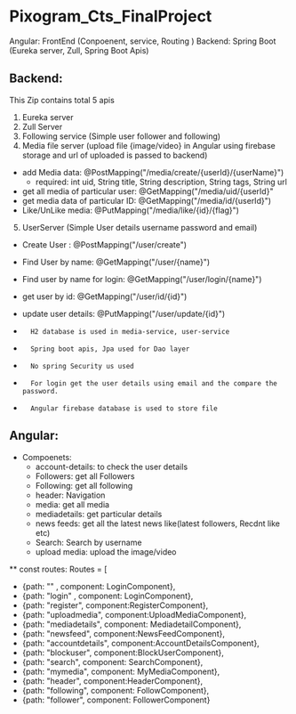 # Pixogram_Cts_FinalProject

Angular: FrontEnd (Conpoenent, service, Routing )
Backend: Spring Boot (Eureka server, Zull, Spring Boot Apis)


<h2>Backend:</h2>

This Zip contains total 5 apis
1. Eureka server
2. Zull Server 
3. Following service  (Simple user follower and following) 
4. Media file server (upload file {image/video} in Angular using firebase storage and url of uploaded is passed to backend)
  - add Media data: @PostMapping("/media/create/{userId}/{userName}")
     - required: int uid, String title, String description, String tags, String url
  - get all media of particular user: @GetMapping("/media/uid/{userId}"
  - get media data of particular ID:  @GetMapping("/media/id/{userId}")
  - Like/UnLike media: @PutMapping("/media/like/{id}/{flag}")
    
5. UserServer (Simple User details username password and email) 
  - Create User : @PostMapping("/user/create")
  - Find User by name: @GetMapping("/user/{name}") 
  - Find user by name for login: @GetMapping("/user/login/{name}") 
  - get user by id: @GetMapping("/user/id/{id}")
  - update user details: @PutMapping("/user/update/{id}") 
   
    
  -       H2 database is used in media-service, user-service
  -       Spring boot apis, Jpa used for Dao layer
  -       No spring Security us used
  -       For login get the user details using email and the compare the password.
  -       Angular firebase database is used to store file 

 
<h2>Angular:</h2>

- Compoenets:
  - account-details: to check the user details
  - Followers: get all Followers
  - Following: get all following
  - header: Navigation
  - media: get all media
  - mediadetails: get particular details
  - news feeds: get all the latest news like(latest followers, Recdnt like etc)
  - Search: Search by username
  - upload media: upload the image/video


** const routes: Routes = [
*  {path: "" , component: LoginComponent},
*  {path: "login" , component: LoginComponent},
*  {path: "register", component:RegisterComponent},
*  {path: "uploadmedia", component:UploadMediaComponent},
*  {path: "mediadetails", component: MediadetailComponent},
*  {path: "newsfeed", component:NewsFeedComponent},
*  {path: "accountdetails", component:AccountDetailsComponent},
*  {path: "blockuser", component:BlockUserComponent},
*  {path: "search", component: SearchComponent},
*  {path: "mymedia", component: MyMediaComponent},
*  {path: "header", component:HeaderComponent},
*  {path: "following", component: FollowComponent},
*  {path: "follower", component: FollowerComponent}
